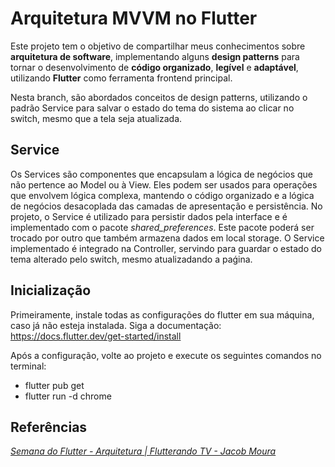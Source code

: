 # Arquitetura MVVM no Flutter

Este projeto tem o objetivo de compartilhar meus conhecimentos sobre **arquitetura de software**,  implementando alguns **design patterns** para tornar o desenvolvimento de **código organizado**, **legível** e **adaptável**, utilizando **Flutter** como ferramenta frontend principal.

Nesta branch, são abordados conceitos de design patterns, utilizando o padrão Service para salvar o estado do tema do sistema ao clicar no switch, mesmo que a tela seja atualizada.

## Service

Os Services são componentes que encapsulam a lógica de negócios que não pertence ao Model ou à View. Eles podem ser usados para operações que envolvem lógica complexa, mantendo o código organizado e a lógica de negócios desacoplada das camadas de apresentação e persistência. No projeto, o Service é utilizado para persistir dados pela interface e é implementado com o pacote *shared_preferences*. Este pacote poderá ser trocado por outro que também armazena dados em local storage. O Service implementado é integrado na Controller, servindo para guardar o estado do tema alterado pelo switch, mesmo atualizadando a paǵina.

## Inicialização

Primeiramente, instale todas as configurações do flutter em sua máquina, caso já não esteja instalada. Siga a documentação: https://docs.flutter.dev/get-started/install

Após a configuração, volte ao projeto e execute os seguintes comandos no terminal:

- flutter pub get
- flutter run -d chrome

## Referências

*[Semana do Flutter - Arquitetura | Flutterando TV - Jacob Moura](https://www.youtube.com/watch?v=8lqj7YQ71lo&list=PLlBnICoI-g-c_ZIHqzQjg5E4Re92-qYXn)*